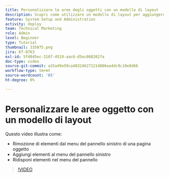 ```yaml
---
title: Personalizzare le aree degli oggetti con un modello di layout
description: Scopri come utilizzare un modello di layout per aggiungere, rimuovere e ridisporre gli elementi nel menu del pannello sinistro in [!DNL  Workfront].
feature: System Setup and Administration
activity: deploy
team: Technical Marketing
role: Admin
level: Beginner
type: Tutorial
thumbnail: 335075.png
jira: KT-8763
exl-id: 5f4845ec-3107-4519-aac6-d5ec868202fa
doc-type: video
source-git-commit: a25a49e59ca483246271214886ea4dc9c10e8d66
workflow-type: tm+mt
source-wordcount: '65'
ht-degree: 0%

---
```


# Personalizzare le aree oggetto con un modello di layout

Questo video illustra come:

* Rimozione di elementi dal menu del pannello sinistro di una pagina oggetto
* Aggiungi elementi al menu del pannello sinistro
* Ridisponi elementi nel menu del pannello

>[!VIDEO](https://video.tv.adobe.com/v/335075/?quality=12&learn=on)
